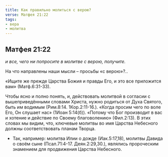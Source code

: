 ```yaml
---
title: Как правильно молиться с верою?
verse: Матфея 21:22 
tags: 
- вера
- молитва
---
```


## Матфея 21:22

*и все, чего ни попросите в молитве с верою, получите.*

На что направлены наши мысли – просьбы «с верою»?.. 

«Ищите же прежде Царства Божия и правды Его, и это все приложится вам» (Матф.6:31-33). 

Чтобы ясно и полно понять, и, действовать молитвой в согласии с вышеприведёнными словами Христа, нужно родиться от Духа Святого, быть им водимым (Рим.8:14. 1Кор.2:11-16.). «Когда просим чего по воле Его, Он слушает нас» (1Иоан 5:14(б)). «Потому что Бог производит в вас и хотение и действие по Своему благоволению» (Фил.2:13). В этих словах мы видим, что, ключевые молитвы во имя Царства Небесного должны соответствовать  планам Творца. 

- Так, например:  молитва Илии о дожде (Иак.5:17,18), молитвы Давида о своём сыне (Псал.71:4-17. Деян.2:29,30.), являлись пророческим знамением для продвижения Царства Небесного. 